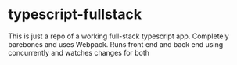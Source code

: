 # typescript-fullstack

This is just a repo of a working full-stack typescript app. Completely barebones and uses Webpack. Runs front end and back end using concurrently and watches changes for both
